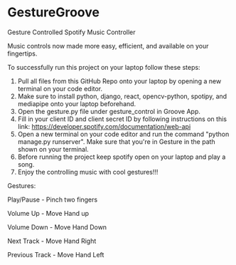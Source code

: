 # GestureGroove

Gesture Controlled Spotify Music Controller

Music controls now made more easy, efficient, and available on your fingertips.

To successfully run this project on your laptop follow these steps:

1. Pull all files from this GitHub Repo onto your laptop by opening a new terminal on your code editor.
2. Make sure to install python, django, react, opencv-python, spotipy, and mediapipe onto your laptop beforehand.
3. Open the gesture.py file under gesture_control in Groove App.
4. Fill in your client ID and client secret ID by following instructions on this link: https://developer.spotify.com/documentation/web-api
5. Open a new terminal on your code editor and run the command "python manage.py runserver". Make sure that you're in Gesture in the path shown on your terminal.
6. Before running the project keep spotify open on your laptop and play a song.
7. Enjoy the controlling music with cool gestures!!!

Gestures:

Play/Pause - Pinch two fingers

Volume Up - Move Hand up

Volume Down - Move Hand Down

Next Track - Move Hand Right

Previous Track - Move Hand Left
